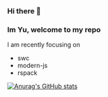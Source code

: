 ### Hi there 👋
### Im Yu, welcome to my repo

I am recently focusing on
- swc
- modern-js
- rspack

[![Anurag's GitHub stats](https://github-readme-stats.vercel.app/api?username=jserfeng&theme=dark&show_icons=true)](https://github.com/anuraghazra/github-readme-stats)
